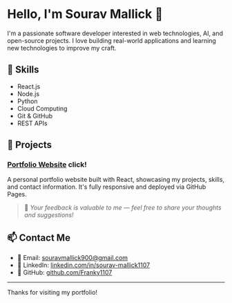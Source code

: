 # Hello, I'm Sourav Mallick 👋

I'm a passionate software developer interested in web technologies, AI, and open-source projects. I love building real-world applications and learning new technologies to improve my craft.

## 🚀 Skills

- React.js
- Node.js
- Python
- Cloud Computing
- Git & GitHub
- REST APIs

## 💼 Projects

### [Portfolio Website](https://franky1107.github.io/Portfolio_react/)  click!
A personal portfolio website built with React, showcasing my projects, skills, and contact information. It's fully responsive and deployed via GitHub Pages.

> 📌 *Your feedback is valuable to me — feel free to share your thoughts and suggestions!*

## 📫 Contact Me

- 📧 Email: souravmallick900@gmail.com
- 💼 LinkedIn: [linkedin.com/in/sourav-mallick1107](https://www.linkedin.com/in/sourav-mallick1107/)
- 🐙 GitHub: [github.com/Franky1107](https://github.com/Franky1107)

---

Thanks for visiting my portfolio!

